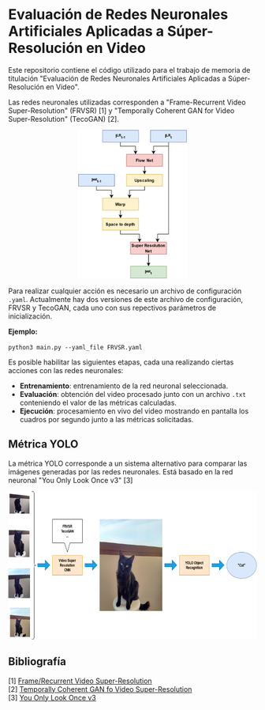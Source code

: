 # Evaluación de Redes Neuronales Artificiales Aplicadas a Súper-Resolución en Video
Este repositorio contiene el código utilizado para el trabajo de memoria de titulación "Evaluación de Redes Neuronales Artificiales Aplicadas a Súper-Resolución en Video". 

Las redes neuronales utilizadas corresponden a "Frame-Recurrent Video Super-Resolution" (FRVSR) [1] y "Temporally Coherent GAN for Video Super-Resolution" (TecoGAN) [2].

<p align="center">
  <img height="300" src="images/FRVSR.png" alt="Frame">
</p>

Para realizar cualquier acción es necesario un archivo de configuración `.yaml`. Actualmente hay dos versiones de este archivo de configuración, FRVSR y TecoGAN, cada uno con sus repectivos parámetros de inicialización. 

**Ejemplo:**

`python3 main.py --yaml_file FRVSR.yaml`

Es posible habilitar las siguientes etapas, cada una realizando ciertas acciones con las redes neuronales:
* __Entrenamiento__: entrenamiento de la red neuronal seleccionada.
* __Evaluación__: obtención del video procesado junto con un archivo `.txt` conteniendo el valor de las métricas calculadas.
* __Ejecución__: procesamiento en vivo del video mostrando en pantalla los cuadros por segundo junto a las métricas solicitadas.

## Métrica YOLO

La métrica YOLO corresponde a un sistema alternativo para comparar las imágenes generadas por las redes neuronales. Está basado en la red neuronal "You Only Look Once v3" [3]

<p align="center">
  <img height="300" src="images/sr yolo.png">
</p>

## Bibliografía

[1] [Frame/Recurrent Video Super-Resolution](https://arxiv.org/pdf/1801.04590.pdf)  
[2] [Temporally Coherent GAN fo Video Super-Resolution](https://arxiv.org/pdf/1811.09393.pdf)  
[3] [You Only Look Once v3](https://pjreddie.com/media/files/papers/YOLOv3.pdf)  
